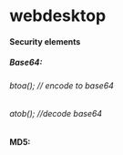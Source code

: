 # webdesktop
#### Security elements
##### Base64:
###### btoa(); // encode to base64
###### atob(); //decode base64
#### MD5:
